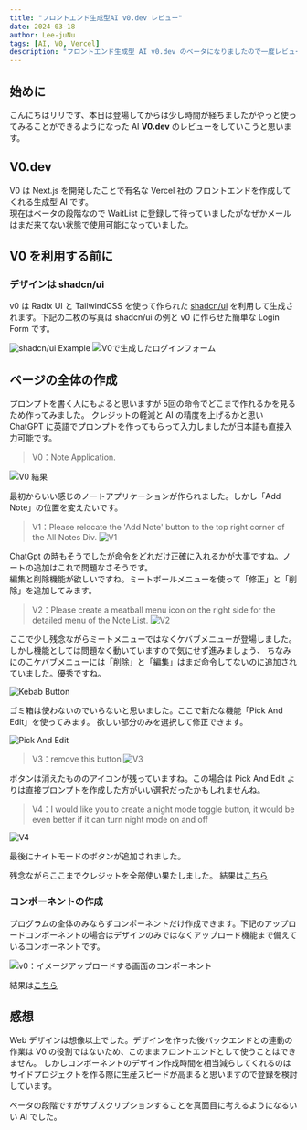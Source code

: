 ```yaml
---
title: "フロントエンド生成型AI v0.dev レビュー"
date: 2024-03-18
author: Lee-juNu
tags: [AI, V0, Vercel]
description: "フロントエンド生成型 AI v0.dev のベータになりましたので一度レビューしてみました。"
---
```


## 始めに
こんにちはリリです、本日は登場してからは少し時間が経ちましたがやっと使ってみることができるようになった AI **V0.dev** のレビューをしていこうと思います。

## V0.dev

V0 は Next.js を開発したことで有名な Vercel 社の フロントエンドを作成してくれる生成型 AI です。  
現在はベータの段階なので WaitList に登録して待っていましたがなぜかメールはまだ来てない状態で使用可能になっていました。

## V0 を利用する前に

### デザインは shadcn/ui
v0 は Radix UI と TailwindCSS を使って作られた [shadcn/ui](https://ui.shadcn.com/) を利用して生成されます。下記の二枚の写真は shadcn/ui の例と v0 に作らせた簡単な Login Form です。

![shadcn/ui Example](images/vercel0-01.png)
![V0で生成したログインフォーム](images/vercel0-02.png)

## ページの全体の作成
プロンプトを書く人にもよると思いますが 5回の命令でどこまで作れるかを見るため作ってみました。
クレジットの軽減と AI の精度を上げるかと思い ChatGPT に英語でプロンプトを作ってもらって入力しましたが日本語も直接入力可能です。

> V0：Note Application.

![V0 結果](images/vercel0-03.png)

最初からいい感じのノートアプリケーションが作られました。しかし「Add Note」の位置を変えたいです。

> V1：Please relocate the 'Add Note' button to the top right corner of the All Notes Div.
![V1](images/vercel0-04.png)

ChatGpt の時もそうでしたが命令をどれだけ正確に入れるかが大事ですね。ノートの追加はこれで問題なさそうです。  
編集と削除機能が欲しいですね。ミートボールメニューを使って「修正」と「削除」を追加してみます。

> V2：Please create a meatball menu icon on the right side for the detailed menu of the Note List.
![V2](images/vercel0-05.png)

ここで少し残念ながらミートメニューではなくケバブメニューが登場しました。しかし機能としては問題なく動いていますので気にせず進みましょう、
ちなみにのこケバブメニューには「削除」と「編集」はまだ命令してないのに追加されていました。優秀ですね。

![Kebab Button](images/vercel0-06.png)

ゴミ箱は使わないのでいらないと思いました。ここで新たな機能「Pick And Edit」を使ってみます。
欲しい部分のみを選択して修正できます。

![Pick And Edit](images/vercel0-07.png)

> V3：remove this button
![V3](images/vercel0-08.png)

ボタンは消えたもののアイコンが残っていますね。この場合は Pick And Edit よりは直接プロンプトを作成した方がいい選択だったかもしれませんね。

> V4：I would like you to create a night mode toggle button, it would be even better if it can turn night mode on and off

![V4](images/vercel0-09.png)

最後にナイトモードのボタンが追加されました。  

残念ながらここまでクレジットを全部使い果たしました。
結果は[こちら](https://v0.dev/t/CivcwS3u0ow)

### コンポーネントの作成

プログラムの全体のみならずコンポーネントだけ作成できます。下記のアップロードコンポーネントの場合はデザインのみではなくアップロード機能まで備えているコンポーネントです。

![v0：イメージアップロードする画面のコンポーネント](images/vercel0-10.png)

結果は[こちら](https://v0.dev/t/cce3ewBuYew)

## 感想
Web デザインは想像以上でした。デザインを作った後バックエンドとの連動の作業は V0 の役割ではないため、このままフロントエンドとして使うことはできません。
しかしコンポーネントのデザイン作成時間を相当減らしてくれるのはサイドプロジェクトを作る際に生産スピードが高まると思いますので登録を検討しています。

ベータの段階ですがサブスクリプションすることを真面目に考えるようになるいい AI でした。
